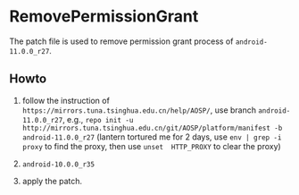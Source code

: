 # RemovePermissionGrant

The patch file is used to remove permission grant process of `android-11.0.0_r27`. 

## Howto 

1. follow the instruction of `https://mirrors.tuna.tsinghua.edu.cn/help/AOSP/`, use branch `android-11.0.0_r27`, e.g., `repo init -u http://mirrors.tuna.tsinghua.edu.cn/git/AOSP/platform/manifest -b android-11.0.0_r27` (lantern tortured me for 2 days, use `env | grep -i proxy` to find the proxy, then use `unset  HTTP_PROXY` to clear the proxy)  

2. `android-10.0.0_r35`

3. apply the patch.
